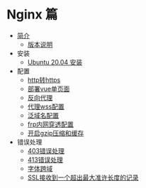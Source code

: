 # Nginx 篇

* [简介](简介.md)
  + [版本说明](版本说明.md)
* 安装
  + [Ubuntu 20.04 安装](../../Linux/Ubuntu/20.04/软件安装/安装Nginx.md)
* 配置
  + [http转https](配置/http转https.md)
  + [部署vue单页面](配置/部署vue单页面.md)
  + [反向代理](配置/反向代理.md)
  + [代理wss配置](配置/代理wss配置.md)
  + [泛域名配置](配置/泛域名配置.md)
  + [frp内网穿透配置](配置/frp内网穿透配置.md)
  + [开启gzip压缩和缓存](配置/开启gzip压缩和缓存.md)
* 错误处理
  + [403错误处理](错误处理/403错误处理.md)
  + [413错误处理](错误处理/413错误处理.md)
  + [字体跨域](错误处理/字体跨域.md)
  + [SSL接收到一个超出最大准许长度的记录](错误处理/SSL接收到一个超出最大准许长度的记录.md)
